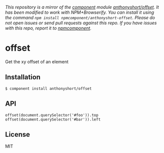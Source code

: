 *This repository is a mirror of the [component](http://component.io) module [anthonyshort/offset](http://github.com/anthonyshort/offset). It has been modified to work with NPM+Browserify. You can install it using the command `npm install npmcomponent/anthonyshort-offset`. Please do not open issues or send pull requests against this repo. If you have issues with this repo, report it to [npmcomponent](https://github.com/airportyh/npmcomponent).*

# offset

  Get the xy offset of an element

## Installation

    $ component install anthonyshort/offset

## API

    offset(document.querySelector('#foo')).top
    offset(document.querySelector('#bar')).left

## License

  MIT
